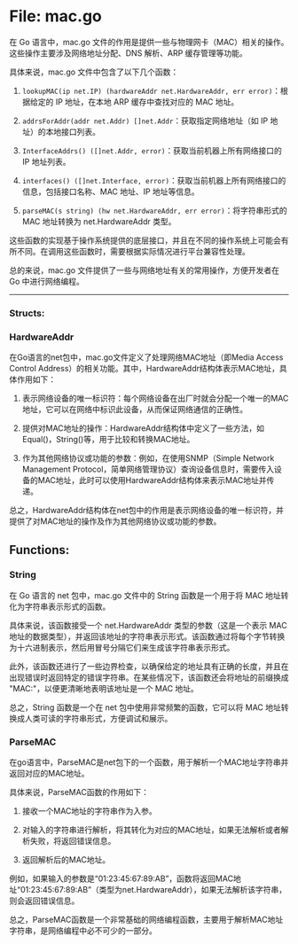 # File: mac.go

在 Go 语言中，mac.go 文件的作用是提供一些与物理网卡（MAC）相关的操作。这些操作主要涉及网络地址分配、DNS 解析、ARP 缓存管理等功能。

具体来说，mac.go 文件中包含了以下几个函数：

1. `lookupMAC(ip net.IP) (hardwareAddr net.HardwareAddr, err error)`：根据给定的 IP 地址，在本地 ARP 缓存中查找对应的 MAC 地址。

2. `addrsForAddr(addr net.Addr) []net.Addr`：获取指定网络地址（如 IP 地址）的本地接口列表。

3. `InterfaceAddrs() ([]net.Addr, error)`：获取当前机器上所有网络接口的 IP 地址列表。

4. `interfaces() ([]net.Interface, error)`：获取当前机器上所有网络接口的信息，包括接口名称、MAC 地址、IP 地址等信息。

5. `parseMAC(s string) (hw net.HardwareAddr, err error)`：将字符串形式的 MAC 地址转换为 net.HardwareAddr 类型。

这些函数的实现基于操作系统提供的底层接口，并且在不同的操作系统上可能会有所不同。在调用这些函数时，需要根据实际情况进行平台兼容性处理。

总的来说，mac.go 文件提供了一些与网络地址有关的常用操作，方便开发者在 Go 中进行网络编程。




---

### Structs:

### HardwareAddr

在Go语言的net包中，mac.go文件定义了处理网络MAC地址（即Media Access Control Address）的相关功能。其中，HardwareAddr结构体表示MAC地址，具体作用如下：

1. 表示网络设备的唯一标识符：每个网络设备在出厂时就会分配一个唯一的MAC地址，它可以在网络中标识此设备，从而保证网络通信的正确性。

2. 提供对MAC地址的操作：HardwareAddr结构体中定义了一些方法，如Equal()，String()等，用于比较和转换MAC地址。

3. 作为其他网络协议或功能的参数：例如，在使用SNMP（Simple Network Management Protocol，简单网络管理协议）查询设备信息时，需要传入设备的MAC地址，此时可以使用HardwareAddr结构体来表示MAC地址并传递。 

总之，HardwareAddr结构体在net包中的作用是表示网络设备的唯一标识符，并提供了对MAC地址的操作及作为其他网络协议或功能的参数。



## Functions:

### String

在 Go 语言的 net 包中，mac.go 文件中的 String 函数是一个用于将 MAC 地址转化为字符串表示形式的函数。

具体来说，该函数接受一个 net.HardwareAddr 类型的参数（这是一个表示 MAC 地址的数据类型），并返回该地址的字符串表示形式。该函数通过将每个字节转换为十六进制表示，然后用冒号分隔它们来生成该字符串表示形式。

此外，该函数还进行了一些边界检查，以确保给定的地址具有正确的长度，并且在出现错误时返回特定的错误字符串。在某些情况下，该函数还会将地址的前缀换成 "MAC:"，以便更清晰地表明该地址是一个 MAC 地址。

总之，String 函数是一个在 net 包中使用非常频繁的函数，它可以将 MAC 地址转换成人类可读的字符串形式，方便调试和展示。



### ParseMAC

在go语言中，ParseMAC是net包下的一个函数，用于解析一个MAC地址字符串并返回对应的MAC地址。

具体来说，ParseMAC函数的作用如下：

1. 接收一个MAC地址的字符串作为入参。

2. 对输入的字符串进行解析，将其转化为对应的MAC地址，如果无法解析或者解析失败，将返回错误信息。

3. 返回解析后的MAC地址。

例如，如果输入的参数是“01:23:45:67:89:AB”，函数将返回MAC地址“01:23:45:67:89:AB”（类型为net.HardwareAddr），如果无法解析该字符串，则会返回错误信息。

总之，ParseMAC函数是一个非常基础的网络编程函数，主要用于解析MAC地址字符串，是网络编程中必不可少的一部分。



